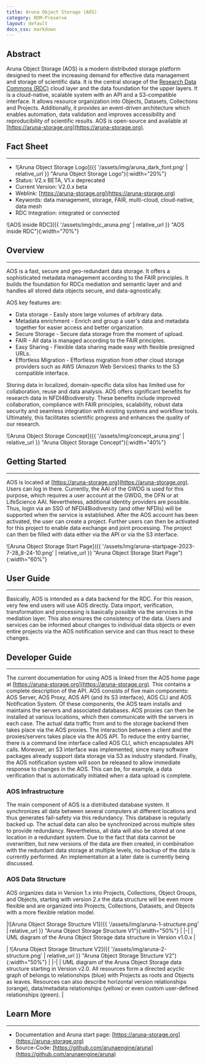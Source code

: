 ```yaml
---
title: Aruna Object Storage (AOS)
category: RDM-Preserve
layout: default
docs_css: markdown
---
```


## Abstract
Aruna Object Storage (AOS) is a modern distributed storage platform designed to meet the increasing demand for effective data management and storage of scientific data. It is the central storage of the [Research Data Commons (RDC)](23-research-data-commons.html) cloud layer and the data foundation for the upper layers. It is a cloud-native, scalable system with an API and a S3-compatible interface. It allows resource organization into Objects, Datasets, Collections and Projects. Additionally, it provides an event-driven architecture which enables automation, data validation and improves accessibility and reproducibility of scientific results. AOS is open-source and available at [https://aruna-storage.org](https://aruna-storage.org).

## Fact Sheet
---
* ![Aruna Object Storage Logo]({{ '/assets/img/aruna_dark_font.png' | relative_url }} "Aruna Object Storage Logo"){:width="20%"}
* Status: V2.x BETA, V1.x deprecated
* Current Version: V2.0.x beta
* Weblink: [https://aruna-storage.org](https://aruna-storage.org)
* Keywords:  data management, storage, FAIR, multi-cloud, cloud-native, data mesh
* RDC Integration: integrated or connected

![AOS inside RDC]({{ '/assets/img/rdc_aruna.png' | relative_url }} "AOS inside RDC"){:width="70%"}

## Overview
---
AOS is a fast, secure and geo-redundant data storage. It offers a sophisticated metadata management according to the FAIR principles. It builds the foundation for RDCs mediation and semantic layer and and handles all stored data objects secure, and data-agnostically.

AOS key features are:
* Data storage - Easily store large volumes of arbitrary data.
* Metadata enrichment - Enrich and group a user's data and metadata together for easier access and better organization.
* Secure Storage - Secure data storage from the moment of upload.
* FAIR - All data is managed according to the FAIR principles.
* Easy Sharing - Flexible data sharing made easy with flexible presigned URLs.
* Effortless Migration - Effortless migration from other cloud storage providers such as AWS (Amazon Web Services) thanks to the S3 compatible interface.

Storing data in localized, domain-specific data silos has limited use for collaboration, reuse and data analysis. AOS offers significant benefits for research data in NFDI4Biodiversity. These benefits include improved collaboration, compliance with FAIR principles, scalability, robust data security and seamless integration with existing systems and workflow tools. Ultimately, this facilitates scientific progress and enhances the quality of our research.

![Aruna Object Storage Concept]({{ '/assets/img/concept_aruna.png' | relative_url }} "Aruna Object Storage Concept"){:width="40%"}

## Getting Started
---
AOS is located at [https://aruna-storage.org](https://aruna-storage.org). Users can log in there. Currently, the AAI of the GWDG is used for this purpose, which requires a user account at the GWDG, the DFN or at LifeScience AAI. Nevertheless, additional identity providers are possible. Thus, login via an SSO of NFDI4Biodiversity (and other NFDIs) will be supported when the service is established. After the AOS account has been activated, the user can create a project. Further users can then be activated for this project to enable data exchange and joint processing. The project can then be filled with data either via the API or via the S3 interface.

![Aruna Object Storage Start Page]({{ '/assets/img/aruna-startpage-2023-7-28_8-24-10.png' | relative_url }} "Aruna Object Storage Start Page"){:width="60%"}

## User Guide
---
Basically, AOS is intended as a data backend for the RDC. For this reason, very few end users will use AOS directly. Data import, verification, transformation and processing is basically possible via the services in the mediation layer. This also ensures the consistency of the data. Users and services can be informed about changes to individual data objects or even entire projects via the AOS notification service and can thus react to these changes.

## Developer Guide
---
The current documentation for using AOS is linked from the AOS home page at [https://aruna-storage.org](https://aruna-storage.org). This contains a complete description of the API. AOS consists of five main components: AOS Server, AOS Proxy, AOS API (and its S3 interface), AOS CLI and AOS Notification System. Of these components, the AOS team installs and maintains the servers and associated databases. AOS proxies can then be installed at various locations, which then communicate with the servers in each case. The actual data traffic from and to the storage backend then takes place via the AOS proxies. The interaction between a client and the proxies/servers takes place via the AOS API. To reduce the entry barrier, there is a command line interface called AOS CLI, which encapsulates API calls. Moreover, an S3 interface was implemented, since many software packages already support data storage via S3 as industry standard. Finally, the AOS notification system will soon be released to allow immediate response to changes in the AOS. This can be, for example, a data verification that is automatically initiated when a data upload is complete.

### AOS Infrastructure
The main component of AOS is a distributed database system. It synchronizes all data between several computers at different locations and thus generates fail-safety via this redundancy. This database is regularly backed up. The actual data can also be synchronized across multiple sites to provide redundancy. Nevertheless, all data will also be stored at one location in a redundant system. Due to the fact that data cannot be overwritten, but new versions of the data are then created, in combination with the redundant data storage at multiple levels, no backup of the data is currently performed. An implementation at a later date is currently being discussed.

### AOS Data Structure
AOS organizes data in Version 1.x into Projects, Collections, Object Groups, and Objects, starting with version 2.x the data structure will be even more flexible and are organized into Projects, Collections, Datasets, and Objects with a more flexible relation model.

|![Aruna Object Storage Structure V1]({{ '/assets/img/aruna-1-structure.png' | relative_url }} "Aruna Object Storage Structure V1"){:width="50%"} |
|-|
| UML diagram of the Aruna Object Storage data structure in Version v1.0.x |

 | ![Aruna Object Storage Structure V2]({{ '/assets/img/aruna-2-structure.png' | relative_url }} "Aruna Object Storage Structure V2"){:width="50%"} |
|-|
| UML diagram of the Aruna Object Storage data structure starting in Version v2.0. All resources form a directed acyclic graph of belongs to relationships (blue) with Projects as roots and Objects as leaves. Resources can also describe horizontal version relationships (orange), data/metadata relationships (yellow) or even custom user-defined relationships (green). |

## Learn More

---

* Documentation and Aruna start page: [https://aruna-storage.org](https://aruna-storage.org)
* Source-Code: [https://github.com/arunaengine/aruna](https://github.com/arunaengine/aruna)


